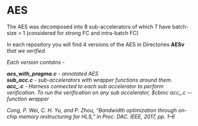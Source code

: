 # AES 

The AES was decomposed into 8 sub-accelerators of which 7 have batch-size > 1 (considered for strong FC and intra-batch FC)   

In each repository you will find 4 versions of the AES in Directories **AESv<i>** that we verified.  

Each version contains -   
   
**aes\_with\_pragma.c** - annotated AES  
**sub_acc.c** - sub-accelerators with wrapper functions around them.  
**acc\_<i>.c** - Harness connected to each sub accelerator to perform verification. To run the verification on any sub accelerator, *$cbmc acc\_<i>.c --function wrapper*  


Cong, P. Wei, C. H. Yu, and P. Zhou, “Bandwidth optimization through on-chip memory restructuring for HLS,” in Proc. DAC. IEEE, 2017, pp. 1–6
